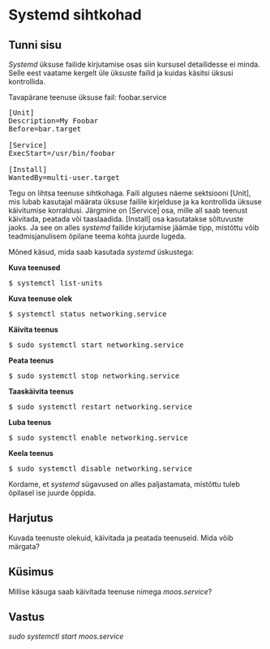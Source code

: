 ﻿# Systemd sihtkohad

## Tunni sisu

*Systemd* üksuse failide kirjutamise osas siin kursusel detailidesse ei minda. Selle eest vaatame kergelt üle üksuste failid ja kuidas käsitsi üksusi kontrollida.

Tavapärane teenuse üksuse fail: foobar.service

<pre>
[Unit]
Description=My Foobar
Before=bar.target

[Service]
ExecStart=/usr/bin/foobar

[Install]
WantedBy=multi-user.target
</pre>

Tegu on lihtsa teenuse sihtkohaga. Faili alguses näeme sektsiooni [Unit], mis lubab kasutajal määrata üksuse failile kirjelduse ja ka kontrollida üksuse käivitumise korraldusi. Järgmine on [Service] osa, mille all saab teenust käivitada, peatada või taaslaadida.  [Install] osa kasutatakse sõltuvuste jaoks. Ja see on alles *systemd* failide kirjutamise jäämäe tipp, mistõttu võib teadmisjanulisem õpilane teema kohta juurde lugeda.

Mõned käsud, mida saab kasutada *systemd* üskustega:

<b>Kuva teenused</b>

<pre>$ systemctl list-units</pre>

<b>Kuva teenuse olek</b>

<pre>$ systemctl status networking.service</pre>

<b>Käivita teenus</b>

<pre>$ sudo systemctl start networking.service</pre>

<b>Peata teenus</b>

<pre>$ sudo systemctl stop networking.service</pre>

<b>Taaskäivita teenus</b>

<pre>$ sudo systemctl restart networking.service</pre>

<b>Luba teenus</b>

<pre>$ sudo systemctl enable networking.service</pre>

<b>Keela teenus</b>

<pre>$ sudo systemctl disable networking.service</pre>

Kordame, et *systemd* sügavused on alles paljastamata, mistõttu tuleb õpilasel ise juurde õppida.

## Harjutus

Kuvada teenuste olekuid, käivitada ja peatada teenuseid. Mida võib märgata?

## Küsimus

Millise käsuga saab käivitada teenuse nimega *moos.service*?

## Vastus

*sudo systemctl start moos.service*
